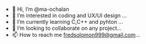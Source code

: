 - 👋 Hi, I’m @ma-ochalan
- 👀 I’m interested in coding and UX/UI design ...
- 🌱 I’m currently learning C,C++ and pyhton ...
- 💞️ I’m looking to collaborate on any project...
- 📫 How to reach me fredsolomon999@gmail.com...

<!---
ma-ochalan/ma-ochalan is a ✨ special ✨ repository because its `README.md` (this file) appears on your GitHub profile.
You can click the Preview link to take a look at your changes.
--->
